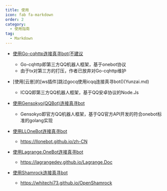 ```yaml
---
title: 使用
icon: fab fa-markdown
order: 2
category:
  - 使用指南
tag:
  - Markdown
---
```


- [使用Go-cqhttp连接真寻bot(不建议](Go-cqhttp)
  - Go-cqhttp即第三方QQ机器人框架，基于onebot协议
  - 由于tx对第三方的打压，作者已放弃对Go-cqhttp维护
  
- [使用[云崽]的[ws插件]跳过gocq使用icqq连接真寻bot()(Yunzai.md)
  - ICQQ即第三方QQ机器人框架，基于QQ安卓协议的Node.Js

- [使用Gensokyo(QQBot)连接真寻bot](Gensokyo.md)
  - Gensokyo即官方QQ机器人框架，基于QQ官方API开发的符合onebot标准的golang实现
  
- [使用LLOneBot连接真寻bot](LLOneBot.md)
  - https://llonebot.github.io/zh-CN
 
 - [使用Lagrange.OneBot连接真寻bot](Lagrange.OneBot.md)
   - https://lagrangedev.github.io/Lagrange.Doc
 
- [使用Shamrock连接真寻bot](Shamrock.md)
  - https://whitechi73.github.io/OpenShamrock
